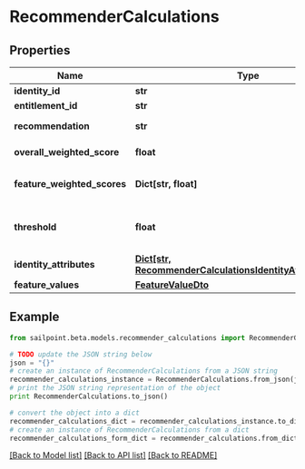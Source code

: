 # RecommenderCalculations


## Properties

Name | Type | Description | Notes
------------ | ------------- | ------------- | -------------
**identity_id** | **str** | The ID of the identity | [optional] 
**entitlement_id** | **str** | The entitlement ID | [optional] 
**recommendation** | **str** | The actual recommendation | [optional] 
**overall_weighted_score** | **float** | The overall weighted score | [optional] 
**feature_weighted_scores** | **Dict[str, float]** | The weighted score of each individual feature | [optional] 
**threshold** | **float** | The configured value against which the overallWeightedScore is compared | [optional] 
**identity_attributes** | [**Dict[str, RecommenderCalculationsIdentityAttributesValue]**](RecommenderCalculationsIdentityAttributesValue.md) | The values for your configured features | [optional] 
**feature_values** | [**FeatureValueDto**](FeatureValueDto.md) |  | [optional] 

## Example

```python
from sailpoint.beta.models.recommender_calculations import RecommenderCalculations

# TODO update the JSON string below
json = "{}"
# create an instance of RecommenderCalculations from a JSON string
recommender_calculations_instance = RecommenderCalculations.from_json(json)
# print the JSON string representation of the object
print RecommenderCalculations.to_json()

# convert the object into a dict
recommender_calculations_dict = recommender_calculations_instance.to_dict()
# create an instance of RecommenderCalculations from a dict
recommender_calculations_form_dict = recommender_calculations.from_dict(recommender_calculations_dict)
```
[[Back to Model list]](../README.md#documentation-for-models) [[Back to API list]](../README.md#documentation-for-api-endpoints) [[Back to README]](../README.md)


